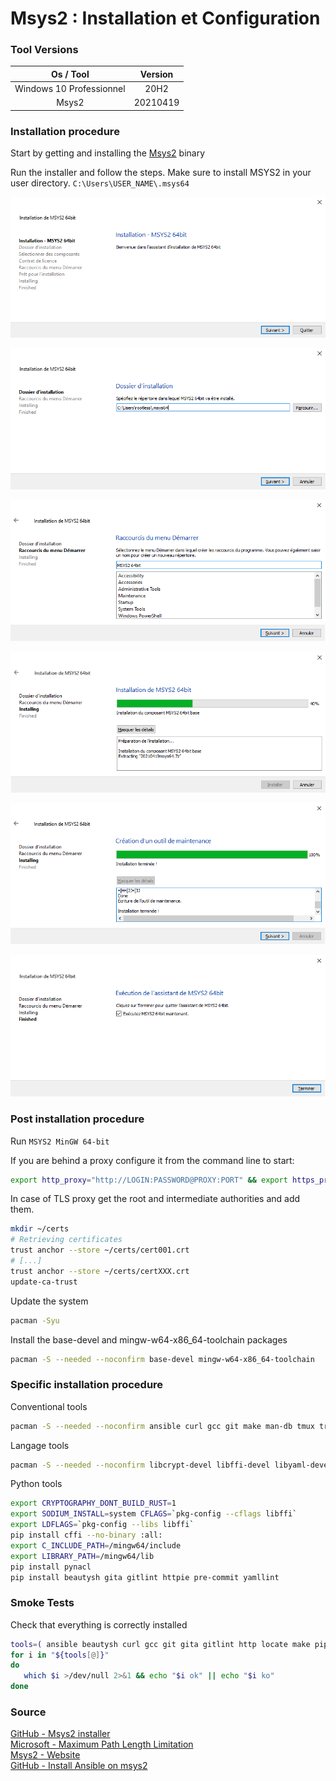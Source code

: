 # Msys2 : Installation et Configuration

### Tool Versions

|         Os / Tool        |  Version |
| :----------------------: | :------: |
| Windows 10 Professionnel |   20H2   |
|           Msys2          | 20210419 |

### Installation procedure

Start by getting and installing the [Msys2](https://repo.msys2.org/distrib/x86_64/msys2-x86_64-20210419.exe) binary

Run the installer and follow the steps. Make sure to install MSYS2 in your user directory. `C:\Users\USER_NAME\.msys64`

![msys2-001](./img/msys2-001.png)

![msys2-002](./img/msys2-002.png)

![msys2-003](./img/msys2-003.png)

![msys2-004](./img/msys2-004.png)

![msys2-005](./img/msys2-005.png)

![msys2-006](./img/msys2-006.png)

### Post installation procedure

Run `MSYS2 MinGW 64-bit`  

If you are behind a proxy configure it from the command line to start:

```sh
export http_proxy="http://LOGIN:PASSWORD@PROXY:PORT" && export https_proxy=$http_proxy && curl -ivks https://github.com
```

In case of TLS proxy get the root and intermediate authorities and add them.

```sh
mkdir ~/certs
# Retrieving certificates
trust anchor --store ~/certs/cert001.crt
# [...]
trust anchor --store ~/certs/certXXX.crt
update-ca-trust
```

Update the system

```sh
pacman -Syu
```

Install the base-devel and mingw-w64-x86_64-toolchain packages

```sh
pacman -S --needed --noconfirm base-devel mingw-w64-x86_64-toolchain
```

### Specific installation procedure

Conventional tools

```sh
pacman -S --needed --noconfirm ansible curl gcc git make man-db tmux tree unzip vim zsh
```

Langage tools

```sh
pacman -S --needed --noconfirm libcrypt-devel libffi-devel libyaml-devel mingw-w64-x86_64-libffi mingw-w64-x86_64-libsodium mingw-w64-x86_64-openssl mingw-w64-x86_64-pkg-config mingw-w64-x86_64-python mingw-w64-x86_64-python-pip mingw-w64-x86_64-ruby openssh openssl-devel
```

Python tools

```sh
export CRYPTOGRAPHY_DONT_BUILD_RUST=1
export SODIUM_INSTALL=system CFLAGS=`pkg-config --cflags libffi`
export LDFLAGS=`pkg-config --libs libffi`
pip install cffi --no-binary :all:
export C_INCLUDE_PATH=/mingw64/include
export LIBRARY_PATH=/mingw64/lib
pip install pynacl
pip install beautysh gita gitlint httpie pre-commit yamllint
```

### Smoke Tests

Check that everything is correctly installed

```sh
tools=( ansible beautysh curl gcc git gita gitlint http locate make pip  pre-commit tmux tree unzip vim yamllint zsh )
for i in "${tools[@]}"
do
   which $i >/dev/null 2>&1 && echo "$i ok" || echo "$i ko"
done
```
### Source

[GitHub - Msys2 installer](https://github.com/msys2/msys2-installer)  
[Microsoft - Maximum Path Length Limitation](https://docs.microsoft.com/en-us/windows/win32/fileio/maximum-file-path-limitation?tabs=powershell)  
[Msys2 - Website](https://www.msys2.org/)  
[GitHub - Install Ansible on msys2](https://gist.github.com/DaveB93/db94a6b310e08c928c0778f766562ab0)  
